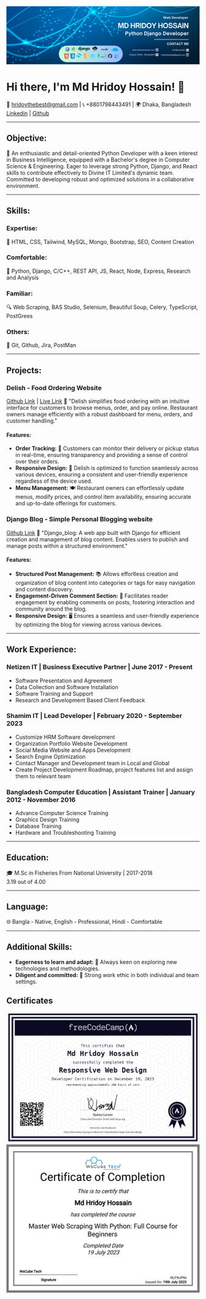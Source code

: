 <!-- Add a banner -->
<img src="./gbanner.png" alt="Banner: Md Hridoy Hossain" />

# Hi there, I'm Md Hridoy Hossain! 👋

📧 hridoythebest@gmail.com | 📞 +8801798443491 | 🌍 Dhaka, Bangladesh
[Linkedin](https://www.linkedin.com/in/hridoythebest5/) | [Github](https://github.com/hridoythebest/django_blog)

---

## Objective:
🚀 An enthusiastic and detail-oriented Python Developer with a keen interest in Business Intelligence, equipped with a Bachelor's degree in Computer Science & Engineering. Eager to leverage strong Python, Django, and React skills to contribute effectively to Divine IT Limited's dynamic team. Committed to developing robust and optimized solutions in a collaborative environment.

---

## Skills:
### Expertise:
🌟 HTML, CSS, Tailwind, MySQL, Mongo, Bootstrap, SEO, Content Creation

### Comfortable:
🚧 Python, Django, C/C++, REST API, JS, React, Node, Express, Research and Analysis

### Familiar:
🔍 Web Scraping, BAS Studio, Selenium, Beautiful Soup, Celery, TypeScript, PostGrees

### Others:
🔗 Git, Github, Jira, PostMan

---

## Projects:
### Delish - Food Ordering Website
[Github Link](https://github.com/hridoythebest/delish) | [Live Link](http://hridoythebest.pythonanywhere.com/)
🍔 "Delish simplifies food ordering with an intuitive interface for customers to browse menus, order, and pay online. Restaurant owners manage efficiently with a robust dashboard for menu, orders, and customer handling."

#### Features:
- **Order Tracking:** 🚚 Customers can monitor their delivery or pickup status in real-time, ensuring transparency and providing a sense of control over their orders.
- **Responsive Design:** 📱 Delish is optimized to function seamlessly across various devices, ensuring a consistent and user-friendly experience regardless of the device used.
- **Menu Management:** 🍽️ Restaurant owners can effortlessly update menus, modify prices, and control item availability, ensuring accurate and up-to-date offerings for customers.

### Django Blog - Simple Personal Blogging website
[Github Link](https://github.com/hridoythebest/django_blog)
📝 "Django_blog: A web app built with Django for efficient creation and management of blog content. Enables users to publish and manage posts within a structured environment."

#### Features:
- **Structured Post Management:** 📚 Allows effortless creation and organization of blog content into categories or tags for easy navigation and content discovery.
- **Engagement-Driven Comment Section:** 💬 Facilitates reader engagement by enabling comments on posts, fostering interaction and community around the blog.
- **Responsive Design:** 🖥️ Ensures a seamless and user-friendly experience by optimizing the blog for viewing across various devices.

---

## Work Experience:
### Netizen IT | Business Executive Partner | June 2017 - Present
- Software Presentation and Agreement
- Data Collection and Software Installation
- Software Training and Support
- Research and Development Based Client Feedback

### Shamim IT | Lead Developer | February 2020 - September 2023
- Customize HRM Software development
- Organization Portfolio Website Development
- Social Media Website and Apps Development
- Search Engine Optimization
- Contact Manager and Development team in Local and Global
- Create Project Development Roadmap, project features list and assign them to relevant team

### Bangladesh Computer Education | Assistant Trainer | January 2012 - November 2016
- Advance Computer Science Training
- Graphics Design Training
- Database Training
- Hardware and Troubleshooting Training

---

## Education:
🎓 M.Sc in Fisheries From National University | 2017-2018  
3.19 out of 4.00

---

## Language:
🌐 Bangla - Native, English - Professional, Hindi - Comfortable

---

## Additional Skills:
- **Eagerness to learn and adapt:** 🧠 Always keen on exploring new technologies and methodologies.
- **Diligent and committed:** 💪 Strong work ethic in both individual and team settings.
## Certificates
<img src="./rwdc.PNG" alt="Responsive Web Design Course Certificate From FreeCodeCamp" />
<img src="./wscertificate.png" alt="Python Web Scraping Certificate From WsCube Tech" />
